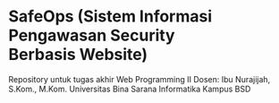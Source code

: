 # SafeOps (Sistem Informasi Pengawasan Security Berbasis Website)

Repository untuk tugas akhir Web Programming II
Dosen: Ibu Nurajijah, S.Kom., M.Kom.
Universitas Bina Sarana Informatika Kampus BSD
